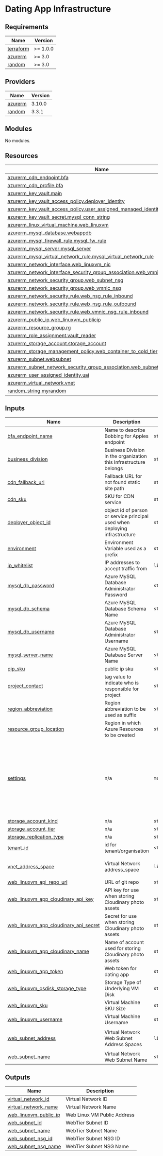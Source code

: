 # Dating App Infrastructure

<!-- BEGINNING OF PRE-COMMIT-TERRAFORM DOCS HOOK -->
## Requirements

| Name | Version |
|------|---------|
| <a name="requirement_terraform"></a> [terraform](#requirement\_terraform) | >= 1.0.0 |
| <a name="requirement_azurerm"></a> [azurerm](#requirement\_azurerm) | >= 3.0 |
| <a name="requirement_random"></a> [random](#requirement\_random) | >= 3.0 |

## Providers

| Name | Version |
|------|---------|
| <a name="provider_azurerm"></a> [azurerm](#provider\_azurerm) | 3.10.0 |
| <a name="provider_random"></a> [random](#provider\_random) | 3.3.1 |

## Modules

No modules.

## Resources

| Name | Type |
|------|------|
| [azurerm_cdn_endpoint.bfa](https://registry.terraform.io/providers/hashicorp/azurerm/latest/docs/resources/cdn_endpoint) | resource |
| [azurerm_cdn_profile.bfa](https://registry.terraform.io/providers/hashicorp/azurerm/latest/docs/resources/cdn_profile) | resource |
| [azurerm_key_vault.main](https://registry.terraform.io/providers/hashicorp/azurerm/latest/docs/resources/key_vault) | resource |
| [azurerm_key_vault_access_policy.deployer_identity](https://registry.terraform.io/providers/hashicorp/azurerm/latest/docs/resources/key_vault_access_policy) | resource |
| [azurerm_key_vault_access_policy.user_assigned_managed_identity](https://registry.terraform.io/providers/hashicorp/azurerm/latest/docs/resources/key_vault_access_policy) | resource |
| [azurerm_key_vault_secret.mysql_conn_string](https://registry.terraform.io/providers/hashicorp/azurerm/latest/docs/resources/key_vault_secret) | resource |
| [azurerm_linux_virtual_machine.web_linuxvm](https://registry.terraform.io/providers/hashicorp/azurerm/latest/docs/resources/linux_virtual_machine) | resource |
| [azurerm_mysql_database.webappdb](https://registry.terraform.io/providers/hashicorp/azurerm/latest/docs/resources/mysql_database) | resource |
| [azurerm_mysql_firewall_rule.mysql_fw_rule](https://registry.terraform.io/providers/hashicorp/azurerm/latest/docs/resources/mysql_firewall_rule) | resource |
| [azurerm_mysql_server.mysql_server](https://registry.terraform.io/providers/hashicorp/azurerm/latest/docs/resources/mysql_server) | resource |
| [azurerm_mysql_virtual_network_rule.mysql_virtual_network_rule](https://registry.terraform.io/providers/hashicorp/azurerm/latest/docs/resources/mysql_virtual_network_rule) | resource |
| [azurerm_network_interface.web_linuxvm_nic](https://registry.terraform.io/providers/hashicorp/azurerm/latest/docs/resources/network_interface) | resource |
| [azurerm_network_interface_security_group_association.web_vmnic_nsg_associate](https://registry.terraform.io/providers/hashicorp/azurerm/latest/docs/resources/network_interface_security_group_association) | resource |
| [azurerm_network_security_group.web_subnet_nsg](https://registry.terraform.io/providers/hashicorp/azurerm/latest/docs/resources/network_security_group) | resource |
| [azurerm_network_security_group.web_vmnic_nsg](https://registry.terraform.io/providers/hashicorp/azurerm/latest/docs/resources/network_security_group) | resource |
| [azurerm_network_security_rule.web_nsg_rule_inbound](https://registry.terraform.io/providers/hashicorp/azurerm/latest/docs/resources/network_security_rule) | resource |
| [azurerm_network_security_rule.web_nsg_rule_outbound](https://registry.terraform.io/providers/hashicorp/azurerm/latest/docs/resources/network_security_rule) | resource |
| [azurerm_network_security_rule.web_vmnic_nsg_rule_inbound](https://registry.terraform.io/providers/hashicorp/azurerm/latest/docs/resources/network_security_rule) | resource |
| [azurerm_public_ip.web_linuxvm_publicip](https://registry.terraform.io/providers/hashicorp/azurerm/latest/docs/resources/public_ip) | resource |
| [azurerm_resource_group.rg](https://registry.terraform.io/providers/hashicorp/azurerm/latest/docs/resources/resource_group) | resource |
| [azurerm_role_assignment.vault_reader](https://registry.terraform.io/providers/hashicorp/azurerm/latest/docs/resources/role_assignment) | resource |
| [azurerm_storage_account.storage_account](https://registry.terraform.io/providers/hashicorp/azurerm/latest/docs/resources/storage_account) | resource |
| [azurerm_storage_management_policy.web_container_to_cold_tier](https://registry.terraform.io/providers/hashicorp/azurerm/latest/docs/resources/storage_management_policy) | resource |
| [azurerm_subnet.websubnet](https://registry.terraform.io/providers/hashicorp/azurerm/latest/docs/resources/subnet) | resource |
| [azurerm_subnet_network_security_group_association.web_subnet_nsg_associate](https://registry.terraform.io/providers/hashicorp/azurerm/latest/docs/resources/subnet_network_security_group_association) | resource |
| [azurerm_user_assigned_identity.uai](https://registry.terraform.io/providers/hashicorp/azurerm/latest/docs/resources/user_assigned_identity) | resource |
| [azurerm_virtual_network.vnet](https://registry.terraform.io/providers/hashicorp/azurerm/latest/docs/resources/virtual_network) | resource |
| [random_string.myrandom](https://registry.terraform.io/providers/hashicorp/random/latest/docs/resources/string) | resource |

## Inputs

| Name | Description | Type | Default | Required |
|------|-------------|------|---------|:--------:|
| <a name="input_bfa_endpoint_name"></a> [bfa\_endpoint\_name](#input\_bfa\_endpoint\_name) | Name to describe Bobbing for Apples endpoint | `string` | `"bobbing-for-apples"` | no |
| <a name="input_business_division"></a> [business\_division](#input\_business\_division) | Business Division in the organization this Infrastructure belongs | `string` | `"oisinprj"` | no |
| <a name="input_cdn_fallback_url"></a> [cdn\_fallback\_url](#input\_cdn\_fallback\_url) | Fallback URL for not found static site path | `string` | `"/index.html"` | no |
| <a name="input_cdn_sku"></a> [cdn\_sku](#input\_cdn\_sku) | SKU for CDN service | `string` | `"Standard_Microsoft"` | no |
| <a name="input_deployer_object_id"></a> [deployer\_object\_id](#input\_deployer\_object\_id) | object id of person or service principal used when deploying infrastructure | `string` | `""` | no |
| <a name="input_environment"></a> [environment](#input\_environment) | Environment Variable used as a prefix | `string` | `"dev"` | no |
| <a name="input_ip_whitelist"></a> [ip\_whitelist](#input\_ip\_whitelist) | IP addresses to accept traffic from | `list(string)` | `[]` | no |
| <a name="input_mysql_db_password"></a> [mysql\_db\_password](#input\_mysql\_db\_password) | Azure MySQL Database Administrator Password | `string` | n/a | yes |
| <a name="input_mysql_db_schema"></a> [mysql\_db\_schema](#input\_mysql\_db\_schema) | Azure MySQL Database Schema Name | `string` | n/a | yes |
| <a name="input_mysql_db_username"></a> [mysql\_db\_username](#input\_mysql\_db\_username) | Azure MySQL Database Administrator Username | `string` | n/a | yes |
| <a name="input_mysql_server_name"></a> [mysql\_server\_name](#input\_mysql\_server\_name) | Azure MySQL Database Server Name | `string` | `"mysql-server"` | no |
| <a name="input_pip_sku"></a> [pip\_sku](#input\_pip\_sku) | public ip sku | `string` | `"Standard"` | no |
| <a name="input_project_contact"></a> [project\_contact](#input\_project\_contact) | tag value to indicate who is responsible for project | `string` | `"oisinfoley@yahoo.co.uk"` | no |
| <a name="input_region_abbreviation"></a> [region\_abbreviation](#input\_region\_abbreviation) | Region abbreviation to be used as suffix | `string` | `"eun"` | no |
| <a name="input_resource_group_location"></a> [resource\_group\_location](#input\_resource\_group\_location) | Region in which Azure Resources to be created | `string` | `"northeurope"` | no |
| <a name="input_settings"></a> [settings](#input\_settings) | n/a | `map(any)` | <pre>{<br>  "enable_rbac_authorization": false,<br>  "enabled_for_deployment": true,<br>  "enabled_for_disk_encryption": false,<br>  "enabled_for_template_deployment": false,<br>  "public_network_access_enabled": true,<br>  "purge_protection_enabled": false,<br>  "sku_name": "standard",<br>  "soft_delete_retention_days": 7<br>}</pre> | no |
| <a name="input_storage_account_kind"></a> [storage\_account\_kind](#input\_storage\_account\_kind) | n/a | `string` | `"StorageV2"` | no |
| <a name="input_storage_account_tier"></a> [storage\_account\_tier](#input\_storage\_account\_tier) | n/a | `string` | `"Standard"` | no |
| <a name="input_storage_replication_type"></a> [storage\_replication\_type](#input\_storage\_replication\_type) | n/a | `string` | `"ZRS"` | no |
| <a name="input_tenant_id"></a> [tenant\_id](#input\_tenant\_id) | id for tenant/organisation | `string` | `""` | no |
| <a name="input_vnet_address_space"></a> [vnet\_address\_space](#input\_vnet\_address\_space) | Virtual Network address\_space | `list(string)` | <pre>[<br>  "10.0.0.0/16"<br>]</pre> | no |
| <a name="input_web_linuxvm_api_repo_url"></a> [web\_linuxvm\_api\_repo\_url](#input\_web\_linuxvm\_api\_repo\_url) | URL of git repo | `string` | `""` | no |
| <a name="input_web_linuxvm_app_cloudinary_api_key"></a> [web\_linuxvm\_app\_cloudinary\_api\_key](#input\_web\_linuxvm\_app\_cloudinary\_api\_key) | API key for use when storing Cloudinary photo assets | `string` | `""` | no |
| <a name="input_web_linuxvm_app_cloudinary_api_secret"></a> [web\_linuxvm\_app\_cloudinary\_api\_secret](#input\_web\_linuxvm\_app\_cloudinary\_api\_secret) | Secret for use when storing Cloudinary photo assets | `string` | `""` | no |
| <a name="input_web_linuxvm_app_cloudinary_name"></a> [web\_linuxvm\_app\_cloudinary\_name](#input\_web\_linuxvm\_app\_cloudinary\_name) | Name of account used for storing Cloudinary photo assets | `string` | n/a | yes |
| <a name="input_web_linuxvm_app_token"></a> [web\_linuxvm\_app\_token](#input\_web\_linuxvm\_app\_token) | Web token for dating app | `string` | n/a | yes |
| <a name="input_web_linuxvm_osdisk_storage_type"></a> [web\_linuxvm\_osdisk\_storage\_type](#input\_web\_linuxvm\_osdisk\_storage\_type) | Storage Type of Underlying VM Disk | `string` | `"Standard_LRS"` | no |
| <a name="input_web_linuxvm_sku"></a> [web\_linuxvm\_sku](#input\_web\_linuxvm\_sku) | Virtual Machine SKU Size | `string` | `"Standard_DS1_v2"` | no |
| <a name="input_web_linuxvm_username"></a> [web\_linuxvm\_username](#input\_web\_linuxvm\_username) | Virtual Machine Username | `string` | `"oisinfoley"` | no |
| <a name="input_web_subnet_address"></a> [web\_subnet\_address](#input\_web\_subnet\_address) | Virtual Network Web Subnet Address Spaces | `list(string)` | <pre>[<br>  "10.0.1.0/24"<br>]</pre> | no |
| <a name="input_web_subnet_name"></a> [web\_subnet\_name](#input\_web\_subnet\_name) | Virtual Network Web Subnet Name | `string` | `"snet-web"` | no |

## Outputs

| Name | Description |
|------|-------------|
| <a name="output_virtual_network_id"></a> [virtual\_network\_id](#output\_virtual\_network\_id) | Virtual Network ID |
| <a name="output_virtual_network_name"></a> [virtual\_network\_name](#output\_virtual\_network\_name) | Virtual Network Name |
| <a name="output_web_linuxvm_public_ip"></a> [web\_linuxvm\_public\_ip](#output\_web\_linuxvm\_public\_ip) | Web Linux VM Public Address |
| <a name="output_web_subnet_id"></a> [web\_subnet\_id](#output\_web\_subnet\_id) | WebTier Subnet ID |
| <a name="output_web_subnet_name"></a> [web\_subnet\_name](#output\_web\_subnet\_name) | WebTier Subnet Name |
| <a name="output_web_subnet_nsg_id"></a> [web\_subnet\_nsg\_id](#output\_web\_subnet\_nsg\_id) | WebTier Subnet NSG ID |
| <a name="output_web_subnet_nsg_name"></a> [web\_subnet\_nsg\_name](#output\_web\_subnet\_nsg\_name) | WebTier Subnet NSG Name |
<!-- END OF PRE-COMMIT-TERRAFORM DOCS HOOK -->
